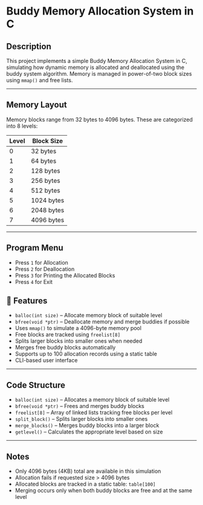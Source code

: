 # Buddy Memory Allocation System in C

## Description

This project implements a simple Buddy Memory Allocation System in C, simulating how dynamic memory is allocated and deallocated using the buddy system algorithm. Memory is managed in power-of-two block sizes using `mmap()` and free lists.

---

## Memory Layout

Memory blocks range from 32 bytes to 4096 bytes. These are categorized into 8 levels:

| Level | Block Size |
|-------|------------|
| 0     | 32 bytes   |
| 1     | 64 bytes   |
| 2     | 128 bytes  |
| 3     | 256 bytes  |
| 4     | 512 bytes  |
| 5     | 1024 bytes |
| 6     | 2048 bytes |
| 7     | 4096 bytes |

---

## Program Menu

- Press `1` for Allocation  
- Press `2` for Deallocation  
- Press `3` for Printing the Allocated Blocks  
- Press `4` for Exit

## 📌 Features

* `balloc(int size)` – Allocate memory block of suitable level
* `bfree(void *ptr)` – Deallocate memory and merge buddies if possible
* Uses `mmap()` to simulate a 4096-byte memory pool
* Free blocks are tracked using `freelist[8]`
* Splits larger blocks into smaller ones when needed
* Merges free buddy blocks automatically
* Supports up to 100 allocation records using a static table
* CLI-based user interface

---

##  Code Structure

* `balloc(int size)` – Allocates a memory block of suitable level  
* `bfree(void *ptr)` – Frees and merges buddy blocks  
* `freelist[8]` – Array of linked lists tracking free blocks per level  
* `split_block()` – Splits larger blocks into smaller ones  
* `merge_blocks()` – Merges buddy blocks into a larger block  
* `getlevel()` – Calculates the appropriate level based on size  

---
## Notes

* Only 4096 bytes (4KB) total are available in this simulation  
* Allocation fails if requested size > 4096 bytes  
* Allocated blocks are tracked in a static table: `table[100]`  
* Merging occurs only when both buddy blocks are free and at the same level


